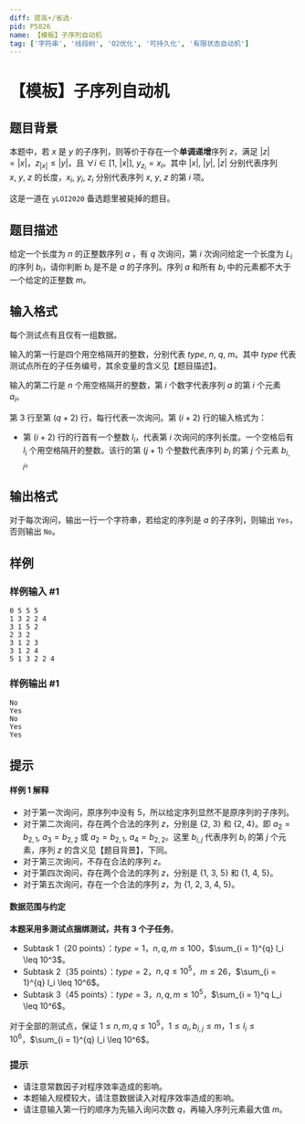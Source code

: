 ```yaml
---
diff: 提高+/省选-
pid: P5826
name: 【模板】子序列自动机
tag: ['字符串', '线段树', 'O2优化', '可持久化', '有限状态自动机']
---
```

# 【模板】子序列自动机
## 题目背景

本题中，若 $x$ 是 $y$ 的子序列，则等价于存在一个**单调递增**序列 $z$，满足 $|z| = |x|$，$z_{|x|} \leq |y|$，且 $\forall i \in [1, ~|x|],~y_{z_i} = x_i$。其中 $|x|,~|y|,~|z|$ 分别代表序列 $x,~y,~z$ 的长度，$x_i,~y_i,~z_i$ 分别代表序列 $x,~y,~z$ 的第 $i$ 项。

这是一道在 ``yLOI2020`` 备选题里被毙掉的题目。
## 题目描述

给定一个长度为 $n$ 的正整数序列 $a$ ，有 $q$ 次询问，第 $i$ 次询问给定一个长度为 $L_i$ 的序列 $b_i$，请你判断 $b_i$ 是不是 $a$ 的子序列。序列 $a$ 和所有 $b_i$ 中的元素都不大于一个给定的正整数 $m$。
## 输入格式

每个测试点有且仅有一组数据。

输入的第一行是四个用空格隔开的整数，分别代表 $type,~n,~q,~m$。其中 $type$ 代表测试点所在的子任务编号，其余变量的含义见【题目描述】。

输入的第二行是 $n$ 个用空格隔开的整数，第 $i$ 个数字代表序列 $a$ 的第 $i$ 个元素 $a_i$。

第 $3$ 行至第 $(q + 2)$ 行，每行代表一次询问。第 $(i + 2)$ 行的输入格式为：

- 第 $(i + 2)$ 行的行首有一个整数 $l_i$，代表第 $i$ 次询问的序列长度。一个空格后有 $l_i$ 个用空格隔开的整数。该行的第 $(j + 1)$ 个整数代表序列 $b_i$ 的第 $j$ 个元素 $b_{i, j}$。
## 输出格式

对于每次询问，输出一行一个字符串，若给定的序列是 $a$ 的子序列，则输出 `Yes`，否则输出 `No`。
## 样例

### 样例输入 #1
```
0 5 5 5
1 3 2 2 4
3 1 5 2
2 3 2
3 1 2 3
3 1 2 4
5 1 3 2 2 4

```
### 样例输出 #1
```
No
Yes
No
Yes
Yes
```
## 提示

#### 样例 1 解释

- 对于第一次询问，原序列中没有 $5$，所以给定序列显然不是原序列的子序列。
- 对于第二次询问，存在两个合法的序列 $z$，分别是 $\{2,~3\}$ 和 $\{2,~4\}$。即 $a_{2} = b_{2, 1},~a_3 = b_{2, 2}$ 或 $a_2 = b_{2, 1},~a_{4} = b_{2, 2}$。这里 $b_{i, j}$ 代表序列 $b_i$ 的第 $j$ 个元素，序列 $z$ 的含义见【题目背景】，下同。
- 对于第三次询问，不存在合法的序列 $z$。
- 对于第四次询问，存在两个合法的序列 $z$，分别是 $\{1,~3,~5\}$ 和 $\{1,~4,~5\}$。
- 对于第五次询问，存在一个合法的序列 $z$，为 $\{1,~2,~3,~4,~5\}$。

#### 数据范围与约定

**本题采用多测试点捆绑测试，共有 3 个子任务**。

- Subtask 1（20 points）：$type = 1$，$n, q, m \leq 100$，$\sum_{i = 1}^{q} l_i \leq 10^3$。
- Subtask 2（35 points）：$type = 2$，$n,q \leq 10^5$，$m \leq 26$，$\sum_{i = 1}^{q} l_i \leq 10^6$。
- Subtask 3（45 points）：$type = 3$，$n,q,m \leq 10^5$，$\sum_{i = 1}^q L_i \leq 10^6$。

对于全部的测试点，保证 $1 \leq n, m, q \leq 10^5$，$1 \leq a_i, b_{i, j} \leq m$，$1 \leq l_i \leq 10^6$，$\sum_{i = 1}^{q} l_i \leq 10^6$。


### 提示

- 请注意常数因子对程序效率造成的影响。
- 本题输入规模较大，请注意数据读入对程序效率造成的影响。
- 请注意输入第一行的顺序为先输入询问次数 $q$，再输入序列元素最大值 $m$。
